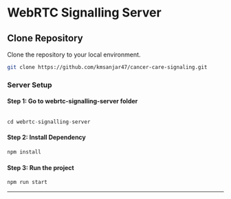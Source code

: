 # WebRTC Signalling Server

## Clone Repository

Clone the repository to your local environment.

```sh
git clone https://github.com/kmsanjar47/cancer-care-signaling.git
```

### Server Setup

#### Step 1: Go to  webrtc-signalling-server folder

```js

cd webrtc-signalling-server

```

#### Step 2: Install Dependency

```js
npm install
```

#### Step 3: Run the project

```js
npm run start
```

---
